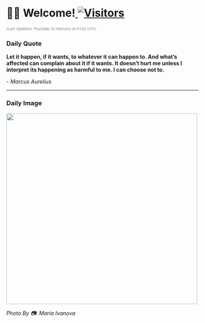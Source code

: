 <h1>👋🏽 Welcome!<a href="https://github.com/OmitNomis/"> <img src="https://visitor-badge.laobi.icu/badge?page_id=OmitNomis" alt="Visitors"></a></h1>

<i><p style="font-size: 0.6rem; color:gray">(Last Updated: Thursday 13 February at 01:42 UTC)</p></i>

<h3> Daily Quote </h3>
<b><p>Let it happen, if it wants, to whatever it can happen to. And what’s affected can complain about it if it wants. It doesn’t hurt me unless I interpret its happening as harmful to me. I can choose not to.</p></b>
<i><caption style="font-size: 0.8rem; color:gray;">- Marcus Aurelius</caption></i>


<hr>

<h3>Daily Image</h3>
<a href="https://images.unsplash.com/photo-1737625751736-49f5d69fe450?crop=entropy&cs=srgb&fm=jpg&ixid=M3w2MjM3MzF8MHwxfHJhbmRvbXx8fHx8fHx8fDE3Mzk0MTA5NDV8&ixlib=rb-4.0.3&q=85" target="_blank"><img style="height:500px;" src=https://images.unsplash.com/photo-1737625751736-49f5d69fe450?crop=entropy&cs=srgb&fm=jpg&ixid=M3w2MjM3MzF8MHwxfHJhbmRvbXx8fHx8fHx8fDE3Mzk0MTA5NDV8&ixlib=rb-4.0.3&q=85"/></a>

<i><caption style="font-size: 0.8rem; color:gray;"> Photo By 📷: Maria Ivanova</caption></i>
